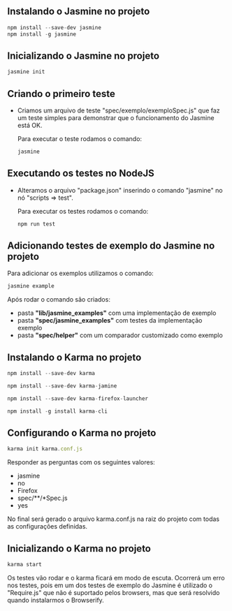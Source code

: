 ## Instalando o Jasmine no projeto

```javascript
npm install --save-dev jasmine
npm install -g jasmine
```

## Inicializando o Jasmine no projeto
```javascript
jasmine init
```

## Criando o primeiro teste

* Criamos um arquivo de teste "spec/exemplo/exemploSpec.js" que faz um  teste simples para demonstrar  que o funcionamento do Jasmine está OK.

    Para executar o teste rodamos o comando:

    ```javascript
    jasmine
    ```

## Executando os testes no NodeJS

* Alteramos o arquivo "package.json" inserindo o comando "jasmine" no nó "scripts => test".

    Para executar os testes rodamos o comando:

    ```javascript
    npm run test
    ```
	
## Adicionando testes de exemplo do Jasmine no projeto

Para adicionar os exemplos utilizamos o comando:

```javascript
jasmine example
```
Após rodar o comando são criados:
- pasta **"lib/jasmine_examples"** com uma implementação de exemplo
- pasta **"spec/jasmine_examples"** com testes da implementação exemplo
- pasta **"spec/helper"** com um comparador customizado como exemplo

## Instalando o Karma no projeto

```javascript
npm install --save-dev karma

npm install --save-dev karma-jamine

npm install --save-dev karma-firefox-launcher

npm install -g install karma-cli
```

## Configurando o Karma no projeto

```javascript
karma init karma.conf.js
```
Responder as perguntas com os seguintes valores:
- jasmine
- no
- Firefox
- spec/**/*Spec.js
- yes

No final será gerado o arquivo karma.conf.js na raiz do projeto com todas as configurações definidas.

## Inicializando o Karma no projeto

```javascript
karma start
```

Os testes vão rodar e o karma ficará em modo de escuta.
Ocorrerá um erro nos testes, pois em um dos testes de exemplo do Jasmine é utilizado o "Require.js" que não é suportado pelos browsers, mas que será resolvido quando
instalarmos o Browserify.